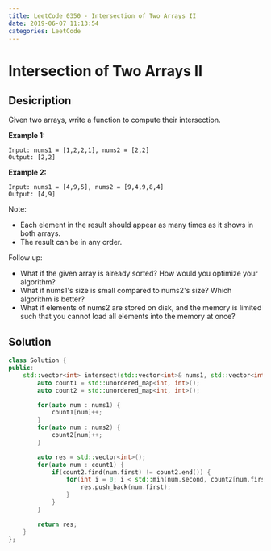 ```yaml
---
title: LeetCode 0350 - Intersection of Two Arrays II
date: 2019-06-07 11:13:54
categories: LeetCode
---
```

# Intersection of Two Arrays II

<!--more-->

## Desicription

Given two arrays, write a function to compute their intersection.

**Example 1:**

```
Input: nums1 = [1,2,2,1], nums2 = [2,2]
Output: [2,2]
```

**Example 2:**

```
Input: nums1 = [4,9,5], nums2 = [9,4,9,8,4]
Output: [4,9]
```

Note:

- Each element in the result should appear as many times as it shows in both arrays.
- The result can be in any order.

Follow up:

- What if the given array is already sorted? How would you optimize your algorithm?
- What if nums1's size is small compared to nums2's size? Which algorithm is better?
- What if elements of nums2 are stored on disk, and the memory is limited such that you cannot load all elements into the memory at once?

## Solution

```cpp
class Solution {
public:
    std::vector<int> intersect(std::vector<int>& nums1, std::vector<int>& nums2) {
        auto count1 = std::unordered_map<int, int>();
        auto count2 = std::unordered_map<int, int>();

        for(auto num : nums1) {
            count1[num]++;
        }
        for(auto num : nums2) {
            count2[num]++;
        }

        auto res = std::vector<int>();
        for(auto num : count1) {
            if(count2.find(num.first) != count2.end()) {
                for(int i = 0; i < std::min(num.second, count2[num.first]); i++) {
                    res.push_back(num.first);
                }
            }
        }

        return res;
    }
};
```